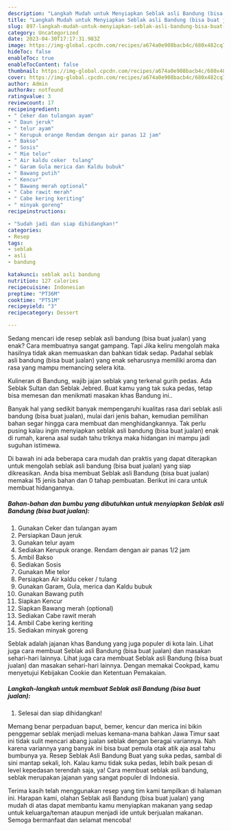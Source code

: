```yaml
---
description: "Langkah Mudah untuk Menyiapkan Seblak asli Bandung (bisa buat jualan) yang Enak Banget"
title: "Langkah Mudah untuk Menyiapkan Seblak asli Bandung (bisa buat jualan) yang Enak Banget"
slug: 897-langkah-mudah-untuk-menyiapkan-seblak-asli-bandung-bisa-buat-jualan-yang-enak-banget
category: Uncategorized
date: 2023-04-30T17:17:31.983Z
image: https://img-global.cpcdn.com/recipes/a674a0e908bacb4c/680x482cq70/seblak-asli-bandung-bisa-buat-jualan-foto-resep-utama.jpg
hideToc: false
enableToc: true
enableTocContent: false
thumbnail: https://img-global.cpcdn.com/recipes/a674a0e908bacb4c/680x482cq70/seblak-asli-bandung-bisa-buat-jualan-foto-resep-utama.jpg
cover: https://img-global.cpcdn.com/recipes/a674a0e908bacb4c/680x482cq70/seblak-asli-bandung-bisa-buat-jualan-foto-resep-utama.jpg
author: Admin
authorAv: notfound
ratingvalue: 3
reviewcount: 17
recipeingredient:
- " Ceker dan tulangan ayam"
- " Daun jeruk"
- " telur ayam"
- " Kerupuk orange Rendam dengan air panas 12 jam"
- " Bakso"
- " Sosis"
- " Mie telor"
- " Air kaldu ceker  tulang"
- " Garam Gula merica dan Kaldu bubuk"
- " Bawang putih"
- " Kencur"
- " Bawang merah optional"
- " Cabe rawit merah"
- " Cabe kering keriting"
- " minyak goreng"
recipeinstructions:

- "Sudah jadi dan siap dihidangkan!"
categories:
- Resep
tags:
- seblak
- asli
- bandung

katakunci: seblak asli bandung 
nutrition: 127 calories
recipecuisine: Indonesian
preptime: "PT36M"
cooktime: "PT51M"
recipeyield: "3"
recipecategory: Dessert

---
```



Sedang mencari ide resep seblak asli bandung (bisa buat jualan) yang enak? Cara membuatnya sangat gampang. Tapi Jika keliru mengolah maka hasilnya tidak akan memuaskan dan bahkan tidak sedap. Padahal seblak asli bandung (bisa buat jualan) yang enak seharusnya memiliki aroma dan rasa yang mampu memancing selera kita.


Kulineran di Bandung, wajib jajan seblak yang terkenal gurih pedas. Ada Seblak Sultan dan Seblak Jebred. Buat kamu yang tak suka pedas, tetap bisa memesan dan menikmati masakan khas Bandung ini..

Banyak hal yang sedikit banyak mempengaruhi kualitas rasa dari seblak asli bandung (bisa buat jualan), mulai dari jenis bahan, kemudian pemilihan bahan segar hingga cara membuat dan menghidangkannya. Tak perlu pusing kalau ingin menyiapkan seblak asli bandung (bisa buat jualan) enak di rumah, karena asal sudah tahu triknya maka hidangan ini mampu jadi suguhan istimewa.


Di bawah ini ada beberapa cara mudah dan praktis yang dapat diterapkan untuk mengolah seblak asli bandung (bisa buat jualan) yang siap dikreasikan. Anda bisa membuat Seblak asli Bandung (bisa buat jualan) memakai 15 jenis bahan dan 0 tahap pembuatan. Berikut ini cara untuk membuat hidangannya.

<!--inarticleads1-->

##### Bahan-bahan dan bumbu yang dibutuhkan untuk menyiapkan Seblak asli Bandung (bisa buat jualan):

1. Gunakan  Ceker dan tulangan ayam
1. Persiapkan  Daun jeruk
1. Gunakan  telur ayam
1. Sediakan  Kerupuk orange. Rendam dengan air panas 1/2 jam
1. Ambil  Bakso
1. Sediakan  Sosis
1. Gunakan  Mie telor
1. Persiapkan  Air kaldu ceker / tulang
1. Gunakan  Garam, Gula, merica dan Kaldu bubuk
1. Gunakan  Bawang putih
1. Siapkan  Kencur
1. Siapkan  Bawang merah (optional)
1. Sediakan  Cabe rawit merah
1. Ambil  Cabe kering keriting
1. Sediakan  minyak goreng


Seblak adalah jajanan khas Bandung yang juga populer di kota lain. Lihat juga cara membuat Seblak asli Bandung (bisa buat jualan) dan masakan sehari-hari lainnya. Lihat juga cara membuat Seblak asli Bandung (bisa buat jualan) dan masakan sehari-hari lainnya. Dengan memakai Cookpad, kamu menyetujui Kebijakan Cookie dan Ketentuan Pemakaian. 

<!--inarticleads2-->

##### Langkah-langkah untuk membuat Seblak asli Bandung (bisa buat jualan):


1. Selesai dan siap dihidangkan!

Memang benar perpaduan baput, bemer, kencur dan merica ini bikin penggemar seblak menjadi meluas kemana-mana bahkan Jawa Timur saat ini tidak sulit mencari abang jualan seblak dengan beragai variannya. Nah karena variannya yang banyak ini bisa buat pemula otak atik aja asal tahu bumbunya ya. Resep Seblak Asli Bandung Buat yang suka pedas, sambal di sini mantap sekali, loh. Kalau kamu tidak suka pedas, lebih baik pesan di level kepedasan terendah saja, ya! Cara membuat seblak asli bandung, seblak merupakan jajanan yang sangat populer di Indonesia. 

Terima kasih telah menggunakan resep yang tim kami tampilkan di halaman ini. Harapan kami, olahan Seblak asli Bandung (bisa buat jualan) yang mudah di atas dapat membantu kamu menyiapkan makanan yang sedap untuk keluarga/teman ataupun menjadi ide untuk berjualan makanan. Semoga bermanfaat dan selamat mencoba!
